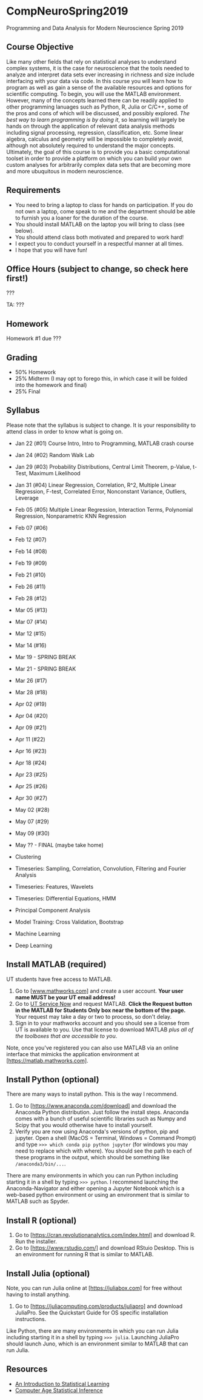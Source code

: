 # CompNeuroSpring2019
Programming and Data Analysis for Modern Neuroscience Spring 2019

## Course Objective
Like many other fields that rely on statistical analyses to understand complex systems, it is the case for neuroscience that the tools needed to analyze and interpret data sets ever increasing in richness and size include interfacing with your data via code. In this course you will learn how to program as well as gain a sense of the available resources and options for scientific computing. To begin, you will use the MATLAB environment. However, many of the concepts learned there can be readily applied to other programming lanuages such as Python, R, Julia or C/C++, some of the pros and cons of which will be discussed, and possibly explored. *The best way to learn programming is by doing it*, so learning will largely be hands on through the application of relevant data analysis methods including signal processing, regression, classification, etc. Some linear algebra, calculus and geometry will be impossible to completely avoid, although not absolutely required to understand the major concepts. Ultimately, the goal of this course is to provide you a basic computational toolset in order to provide a platform on which you can build your own custom analyses for arbitrarily complex data sets that are becoming more and more ubuquitous in modern neuroscience.

## Requirements
* You need to bring a laptop to class for hands on participation. If you do not own a laptop, come speak to me and the department should be able to furnish you a loaner for the duration of the course.
* You should install MATLAB on the laptop you will bring to class (see below).
* You should attend class both motivated and prepared to work hard!
* I expect you to conduct yourself in a respectful manner at all times.
* I hope that you will have fun!

## Office Hours (subject to change, so check here first!)
???

TA: ???

## Homework
Homework #1 due ???

## Grading
* 50% Homework
* 25% Midterm (I may opt to forego this, in which case it will be folded into the homework and final)
* 25% Final

## Syllabus
Please note that the syllabus is subject to change. It is your responsibility to attend class in order to know what is going on.

* Jan 22 (#01) Course Intro, Intro to Programming, MATLAB crash course
* Jan 24 (#02)  Random Walk Lab
* Jan 29 (#03) Probability Distributions, Central Limit Theorem, p-Value, t-Test, Maximum Likelihood
* Jan 31 (#04) Linear Regression, Correlation, R^2, Multiple Linear Regression, F-test, Correlated Error, Nonconstant Variance, Outliers, Leverage
* Feb 05 (#05) Multiple Linear Regression, Interaction Terms, Polynomial Regression, Nonparametric KNN Regression
* Feb 07 (#06) 
* Feb 12 (#07) 
* Feb 14 (#08) 
* Feb 19 (#09) 
* Feb 21 (#10) 
* Feb 26 (#11) 
* Feb 28 (#12) 
* Mar 05 (#13) 
* Mar 07 (#14) 
* Mar 12 (#15) 
* Mar 14 (#16) 
* Mar 19 - SPRING BREAK
* Mar 21 - SPRING BREAK
* Mar 26 (#17) 
* Mar 28 (#18) 
* Apr 02 (#19) 
* Apr 04 (#20) 
* Apr 09 (#21) 
* Apr 11 (#22) 
* Apr 16 (#23) 
* Apr 18 (#24) 
* Apr 23 (#25) 
* Apr 25 (#26) 
* Apr 30 (#27) 
* May 02 (#28) 
* May 07 (#29) 
* May 09 (#30) 
* May ?? - FINAL (maybe take home)

* Clustering
* Timeseries: Sampling, Correlation, Convolution, Filtering and Fourier Analysis
* Timeseries: Features, Wavelets
* Timeseries: Differential Equations, HMM
* Principal Component Analysis
* Model Training: Cross Validation, Bootstrap
* Machine Learning
* Deep Learning

## Install MATLAB (required)
UT students have free access to MATLAB.

1. Go to [www.mathworks.com] and create a user account. **Your user name MUST be your UT email address!**
2. Go to [UT Service Now](https://ut.service-now.com/utss/catalogoverview.do?sysparam_citems_id=f9d65c7c4ff9d200f6897bcd0210c77d&sysparam_cat_id=e0d08b13c3330100c8b837659bba8fb4,Information%20Technology&sys_click_name=features&sys_features=1) and request MATLAB. **Click the Request button in the MATLAB for Students Only box near the bottom of the page.** Your request may take a day or two to process, so don't delay.
3. Sign in to your mathworks account and you should see a license from UT is available to you. Use that license to download MATLAB *plus all of the toolboxes that are accessible to you*.

Note, once you've registered you can also use MATLAB via an online interface that mimicks the application environment at [https://matlab.mathworks.com].

## Install Python (optional)
There are many ways to install python. This is the way I recommend.

1. Go to [https://www.anaconda.com/download] and download the Anaconda Python distribution. Just follow the install steps. Anaconda comes with a bunch of useful scientific libraries such as Numpy and Scipy that you would otherwise have to install yourself.
2. Verify you are now using Anaconda's versions of python, pip and jupyter. Open a shell (MacOS = Terminal, Windows = Command Prompt) and type `>>> which conda pip python jupyter` (for windows you may need to replace which with where). You should see the path to each of these programs in the output, which should be something like `/anaconda3/bin/...`.

There are many environments in which you can run Python including starting it in a shell by typing `>>> python`. I recommend launching the Anaconda-Navigator and either opening a Jupyter Notebook which is a web-based python environment or using an environment that is similar to MATLAB such as Spyder.

## Install R (optional)
1. Go to [https://cran.revolutionanalytics.com/index.html] and download R. Run the installer.
2. Go to [https://www.rstudio.com/] and download RStuio Desktop. This is an environment for running R that is similar to MATLAB.

## Install Julia (optional)
Note, you can run Julia online at [https://juliabox.com] for free without having to install anything.

1. Go to [https://juliacomputing.com/products/juliapro] and download JuliaPro. See the Quickstart Guide for OS specific installation instructions.

Like Python, there are many environments in which you can run Julia including starting it in a shell by typing `>>> julia`. Launching JuliaPro should launch Juno, which is an environment similar to MATLAB that can run Julia.

## Resources
* [An Introduction to Statistical Learning](https://www-bcf.usc.edu/~gareth/ISL/ISLR%20First%20Printing.pdf)
* [Computer Age Statistical Inference](https://web.stanford.edu/~hastie/CASI/)

